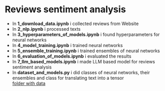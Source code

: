 # Reviews sentiment analysis
* In **1_download_data.ipynb** i collected reviews from Website  
* In **2_nlp.ipynb** i processed texts  
* In **3_hyperparameters_of_models.ipynb** i found hyperparameters for neural networks  
* In **4_model_training.ipynb** i trained neural networks   
* In **5_ensemble_training.ipynb** i trained ensembles of neural networks    
* In **6_evaluation_of_models.ipynb** i evaluated the results
* In **7_llm_based_models.ipynb** i made LLM based model for reviews sentiment analysis 
* In **dataset_and_models.py** i did classes of neural networks, their ensembles and class for translating text into a tensor  
[folder with data](https://drive.google.com/file/d/1QCtqPZUayUc2BiZLZ5QcD5cTq4hjoKIh/view?usp=sharing)
